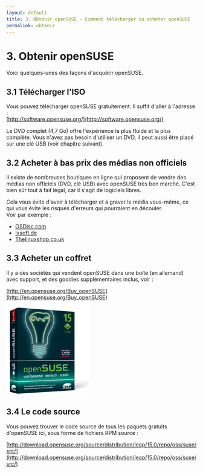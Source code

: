 ```yaml
---
layout: default
title: 3. Obtenir openSUSE - Comment télécharger ou acheter openSUSE
permalink: obtenir
---
```


# 3. Obtenir openSUSE

Voici quelques-unes des façons d'acquérir openSUSE.

## 3.1 Télécharger l'ISO

Vous pouvez télécharger openSUSE gratuitement. Il suffit d'aller à l'adresse :  
[http://software.opensuse.org/](http://software.opensuse.org/)

Le DVD complet (4,7 Go) offre l'expérience la plus fluide et la plus complète. Vous n'avez pas besoin d'utiliser un DVD, il peut aussi être placé sur une clé USB (voir chapitre suivant).


## 3.2 Acheter à bas prix des médias non officiels

Il existe de nombreuses boutiques en ligne qui proposent de vendre des médias non officiels (DVD, clé USB) avec openSUSE très bon marché. C'est bien sûr tout à fait légal, car il s'agit de logiciels libres.

Cela vous évite d'avoir à télécharger et à graver le média vous-même, ce qui vous évite les risques d'erreurs qui pourraient en découler.   
Voir par exemple :

- [OSDisc.com](http://www.osdisc.com/cgi-bin/view.cgi/products/linux/suse)
- [Ixsoft.de](http://www.ixsoft.de/cgi-bin/web_store.cgi?ref=Catalogs/de/opensuse-catalog.html)
- [Thelinuxshop.co.uk](http://thelinuxshop.co.uk/opensuse-m-14.html)

## 3.3 Acheter un coffret

Il y a des sociétés qui vendent openSUSE dans une boîte (en allemand) avec support, et des goodies supplémentaires inclus, voir :

[http://en.opensuse.org/Buy_openSUSE](http://en.opensuse.org/Buy_openSUSE)  
![box](images/pics/box.png)


## 3.4 Le code source

Vous pouvez trouver le code source de tous les paquets gratuits d'openSUSE ici, sous forme de fichiers RPM source :  

[http://download.opensuse.org/source/distribution/leap/15.0/repo/oss/suse/src/](http://download.opensuse.org/source/distribution/leap/15.0/repo/oss/suse/src/)
